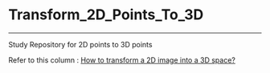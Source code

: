 # Transform_2D_Points_To_3D
---

  Study Repository for 2D points to 3D points
  
  Refer to this column : [How to transform a 2D image into a 3D space?](https://towardsdatascience.com/how-to-transform-a-2d-image-into-a-3d-space-5fc2306e3d36)
